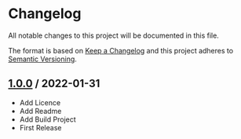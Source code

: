 # Changelog
All notable changes to this project will be documented in this file.

The format is based on [Keep a Changelog](http://keepachangelog.com/en/1.0.0/)
and this project adheres to [Semantic Versioning](http://semver.org/spec/v2.0.0.html).

## [1.0.0] / 2022-01-31
- Add Licence
- Add Readme
- Add Build Project
- First Release

[vNext]: ../../compare/1.0.0...HEAD
[1.0.0]: ../../compare/1.0.0
